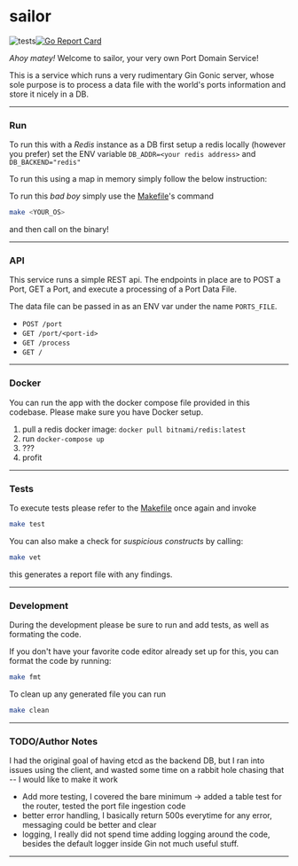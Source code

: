 # sailor
![tests](https://github.com/bjornaer/sailor/actions/workflows/push.yaml/badge.svg)[![Go Report Card](https://goreportcard.com/badge/github.com/bjornaer/sailor)](https://goreportcard.com/report/github.com/bjornaer/sailor)

*Ahoy matey!* Welcome to sailor, your very own Port Domain Service!

This is a service which runs a very rudimentary Gin Gonic server, whose sole purpose is to process a data file with the world's ports information and store it nicely in a DB.

---
### Run 

To run this with a *Redis* instance as a DB first setup a redis locally (however you prefer) set the ENV variable `DB_ADDR=<your redis address>` and `DB_BACKEND="redis"`


To run this using a map in memory simply follow the below instruction:



To run this _bad boy_ simply use the [Makefile](./Makefile)'s command

```sh
make <YOUR_OS>
```

and then call on the binary!

---
### API


This service runs a simple REST api. The endpoints in place are to POST a Port, GET a Port, and execute a processing of a Port Data File.

The data file can be passed in as an ENV var under the name `PORTS_FILE`.

- `POST /port`
- `GET /port/<port-id>`
- `GET /process`
- `GET /`

---
### Docker


You can run the app with the docker compose file provided in this codebase. Please make sure you have Docker setup.

1. pull a redis docker image: `docker pull bitnami/redis:latest`
2. run `docker-compose up`
3. ???
4. profit

---
### Tests

To execute tests please refer to the [Makefile](./Makefile) once again and invoke

```sh
make test
```

You can also make a check for _suspicious constructs_ by calling:

```sh
make vet
```

this generates a report file with any findings.

---
### Development

During the development please be sure to run and add tests, as well as formating the code.

If you don't have your favorite code editor already set up for this, you can format the code by running:

```sh
make fmt
```

To clean up any generated file you can run

```sh
make clean
```
---
###  TODO/Author Notes

I had the original goal of having etcd as the backend DB, but I ran into issues using the client, and wasted some time on a rabbit hole chasing that -- I would like to make it work

- Add more testing, I covered the bare minimum -> added a table test for the router, tested the port file ingestion code
- better error handling, I basically return 500s everytime for any error, messaging could be better and clear
- logging, I really did not spend time adding logging around the code, besides the default logger inside Gin not much useful stuff.
---
